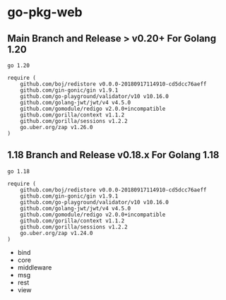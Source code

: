 # go-pkg-web

## Main Branch and Release > v0.20+ For Golang 1.20

```
go 1.20

require (
	github.com/boj/redistore v0.0.0-20180917114910-cd5dcc76aeff
	github.com/gin-gonic/gin v1.9.1
	github.com/go-playground/validator/v10 v10.16.0
	github.com/golang-jwt/jwt/v4 v4.5.0
	github.com/gomodule/redigo v2.0.0+incompatible
	github.com/gorilla/context v1.1.2
	github.com/gorilla/sessions v1.2.2
	go.uber.org/zap v1.26.0
)
```

## 1.18 Branch and Release v0.18.x For Golang 1.18

```
go 1.18

require (
	github.com/boj/redistore v0.0.0-20180917114910-cd5dcc76aeff
	github.com/gin-gonic/gin v1.9.1
	github.com/go-playground/validator/v10 v10.16.0
	github.com/golang-jwt/jwt/v4 v4.5.0
	github.com/gomodule/redigo v2.0.0+incompatible
	github.com/gorilla/context v1.1.2
	github.com/gorilla/sessions v1.2.2
	go.uber.org/zap v1.24.0
)
```

* bind
* core
* middleware
* msg
* rest
* view